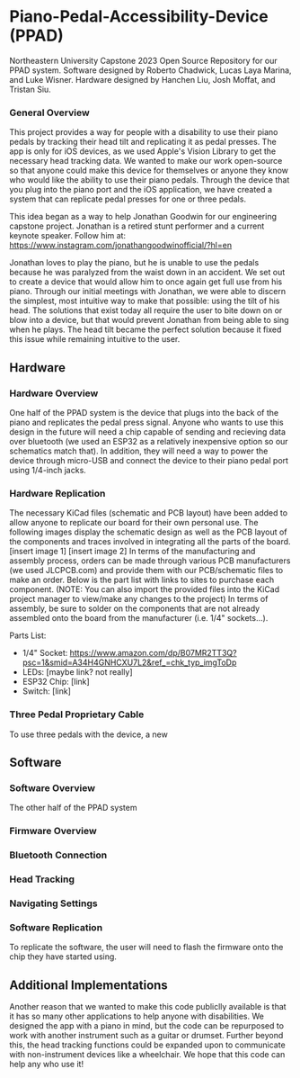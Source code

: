 # Piano-Pedal-Accessibility-Device (PPAD)
Northeastern University Capstone 2023 Open Source Repository for our PPAD system. Software designed by Roberto Chadwick, Lucas Laya Marina, and Luke Wisner. Hardware designed by Hanchen Liu, Josh Moffat, and Tristan Siu.

### General Overview
This project provides a way for people with a disability to use their piano pedals by tracking their head tilt and replicating it as pedal presses. The app is only for iOS devices, as we used Apple's Vision Library to get the necessary head tracking data. We wanted to make our work open-source so that anyone could make this device for themselves or anyone they know who would like the ability to use their piano pedals. Through the device that you plug into the piano port and the iOS application, we have created a system that can replicate pedal presses for one or three pedals. 

This idea began as a way to help Jonathan Goodwin for our engineering capstone project. Jonathan is a retired stunt performer and a current keynote speaker. Follow him at: https://www.instagram.com/jonathangoodwinofficial/?hl=en

Jonathan loves to play the piano, but he is unable to use the pedals because he was paralyzed from the waist down in an accident. We set out to create a device that would allow him to once again get full use from his piano. Through our initial meetings with Jonathan, we were able to discern the simplest, most intuitive way to make that possible: using the tilt of his head. The solutions that exist today all require the user to bite down on or blow into a device, but that would prevent Jonathan from being able to sing when he plays. The head tilt became the perfect solution because it fixed this issue while remaining intuitive to the user.

## Hardware
### Hardware Overview
One half of the PPAD system is the device that plugs into the back of the piano and replicates the pedal press signal. Anyone who wants to use this design in the future will need a chip capable of sending and recieving data over bluetooth (we used an ESP32 as a relatively inexpensive option so our schematics match that). In addition, they will need a way to power the device through micro-USB and connect the device to their piano pedal port using 1/4-inch jacks.

### Hardware Replication
The necessary KiCad files (schematic and PCB layout) have been added to allow anyone to replicate our board for their own personal use. The following images display the schematic design as well as the PCB layout of the components and traces involved in integrating all the parts of the board. [insert image 1] [insert image 2] In terms of the manufacturing and assembly process, orders can be made through various PCB manufacturers (we used JLCPCB.com) and provide them with our PCB/schematic files to make an order. Below is the part list with links to sites to purchase each component. (NOTE: You can also import the provided files into the KiCad project manager to view/make any changes to the project) In terms of assembly, be sure to solder on the components that are not already assembled onto the board from the manufacturer (i.e. 1/4" sockets...).

Parts List:
- 1/4" Socket: https://www.amazon.com/dp/B07MR2TT3Q?psc=1&smid=A34H4GNHCXU7L2&ref_=chk_typ_imgToDp
- LEDs: [maybe link? not really]
- ESP32 Chip: [link]
- Switch: [link]

### Three Pedal Proprietary Cable
To use three pedals with the device, a new

## Software
### Software Overview
The other half of the PPAD system

### Firmware Overview

### Bluetooth Connection

### Head Tracking

### Navigating Settings

### Software Replication
To replicate the software, the user will need to flash the firmware onto the chip they have started using. 

## Additional Implementations 
Another reason that we wanted to make this code publiclly available is that it has so many other applications to help anyone with disabilities. We designed the app with a piano in mind, but the code can be repurposed to work with another instrument such as a guitar or drumset. Further beyond this, the head tracking functions could be expanded upon to communicate with non-instrument devices like a wheelchair. We hope that this code can help any who use it!
